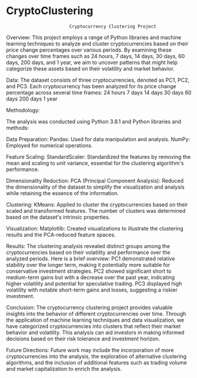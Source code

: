 # CryptoClustering

                            Cryptocurrency Clustering Project


Overview:
 This project employs a range of Python libraries and machine learning techniques to analyze and cluster cryptocurrencies based on their price change percentages over various periods. By examining these changes over time frames such as 24 hours, 7 days, 14 days, 30 days, 60 days, 200 days, and 1 year, we aim to uncover patterns that might help categorize these assets based on their volatility and market behavior.

Data:
The dataset consists of three cryptocurrencies, denoted as PC1, PC2, and PC3. Each cryptocurrency has been analyzed for its price change percentage across several time frames:
24 hours
7 days
14 days
30 days
60 days
200 days
1 year

Methodology:

The analysis was conducted using Python 3.8.1 and Python libraries and methods:

Data Preparation:
Pandas: Used for data manipulation and analysis.
NumPy: Employed for numerical operations.

Feature Scaling:
StandardScaler: Standardized the features by removing the mean and scaling to unit variance, essential for the clustering algorithm's performance.

Dimensionality Reduction:
PCA (Principal Component Analysis): Reduced the dimensionality of the dataset to simplify the visualization and analysis while retaining the essence of the information.

Clustering:
KMeans: Applied to cluster the cryptocurrencies based on their scaled and transformed features. The number of clusters was determined based on the dataset's intrinsic properties.

Visualization:
Matplotlib: Created visualizations to illustrate the clustering results and the PCA-reduced feature spaces.

Results:
The clustering analysis revealed distinct groups among the cryptocurrencies based on their volatility and performance over the analyzed periods. Here is a brief overview:
PC1 demonstrated relative stability over the longer term, making it potentially more suitable for conservative investment strategies.
PC2 showed significant short to medium-term gains but with a decrease over the past year, indicating higher volatility and potential for speculative trading.
PC3 displayed high volatility with notable short-term gains and losses, suggesting a riskier investment.

Conclusion:
The cryptocurrency clustering project provides valuable insights into the behavior of different cryptocurrencies over time. Through the application of machine learning techniques and data visualization, we have categorized cryptocurrencies into clusters that reflect their market behavior and volatility. This analysis can aid investors in making informed decisions based on their risk tolerance and investment horizon.

Future Directions:
Future work may include the incorporation of more cryptocurrencies into the analysis, the exploration of alternative clustering algorithms, and the inclusion of additional features such as trading volume and market capitalization to enrich the analysis.
